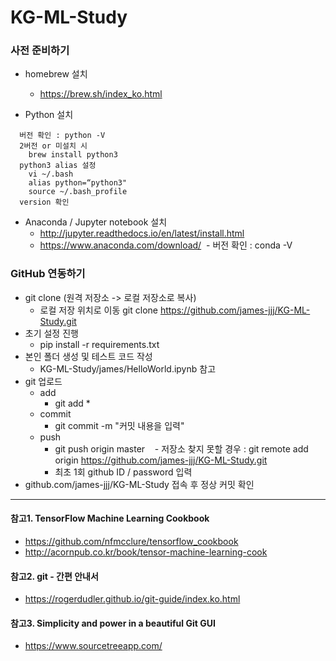 # KG-ML-Study

### 사전 준비하기
- homebrew 설치
  - https://brew.sh/index_ko.html
  
- Python 설치 
~~~  
  버전 확인 : python -V
  2버전 or 미설치 시 
    brew install python3
  python3 alias 설정
    vi ~/.bash 
    alias python=“python3" 
    source ~/.bash_profile
  version 확인
~~~

- Anaconda / Jupyter notebook 설치 
  - http://jupyter.readthedocs.io/en/latest/install.html
  - https://www.anaconda.com/download/
  - 버전 확인 : conda -V

### GitHub 연동하기
- git clone (원격 저장소 -> 로컬 저장소로 복사)
  - 로컬 저장 위치로 이동 git clone https://github.com/james-jjj/KG-ML-Study.git
- 초기 설정 진행
  - pip install -r requirements.txt
- 본인 폴더 생성 및 테스트 코드 작성
  - KG-ML-Study/james/HelloWorld.ipynb 참고
- git 업로드 
  - add
    - git add *
  - commit
    - git commit -m "커밋 내용을 입력"
  - push
    - git push origin master
    - 저장소 찾지 못할 경우 : git remote add origin https://github.com/james-jjj/KG-ML-Study.git
    - 최초 1회 github ID / password 입력
- github.com/james-jjj/KG-ML-Study 접속 후 정상 커밋 확인
---

#### 참고1. TensorFlow Machine Learning Cookbook
- https://github.com/nfmcclure/tensorflow_cookbook
- http://acornpub.co.kr/book/tensor-machine-learning-cook

#### 참고2. git - 간편 안내서
- https://rogerdudler.github.io/git-guide/index.ko.html

#### 참고3. Simplicity and power in a beautiful Git GUI
- https://www.sourcetreeapp.com/

